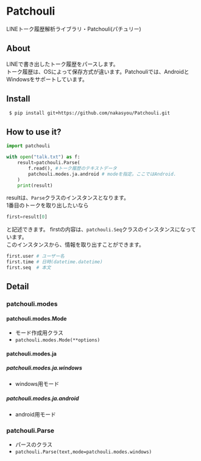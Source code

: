 # Patchouli
LINEトーク履歴解析ライブラリ・Patchouli(パチュリー)
## About
LINEで書き出したトーク履歴をパースします。  
トーク履歴は、OSによって保存方式が違います。Patchouliでは、AndroidとWindowsをサポートしています。
## Install
```sh
 $ pip install git+https://github.com/nakasyou/Patchouli.git
```
## How to use it?
```python
import patchouli

with open("talk.txt") as f:
    result=patchouli.Parse(
        f.read(), #トーク履歴のテキストデータ
        patchouli.modes.ja.android # modeを指定。ここではAndroid.
    )
    print(result)
```
resultは、```Parse```クラスのインスタンスとなります。  
1番目のトークを取り出したいなら  
```python
first=result[0]
```
と記述できます。
firstの内容は、```patchouli.Seq```クラスのインスタンスになっています。  
このインスタンスから、情報を取り出すことができます。  
```python
first.user # ユーザー名
first.time # 日時(datetime.datetime)
first.seq  # 本文
```
## Detail
### patchouli.modes
#### patchouli.modes.Mode
- モード作成用クラス
- ```patchouli.modes.Mode(**options)```
#### patchouli.modes.ja
##### patchouli.modes.ja.windows
- windows用モード
##### patchouli.modes.ja.android
- android用モード
### patchouli.Parse
- パースのクラス
- ```patchouli.Parse(text,mode=patchouli.modes.windows)```
